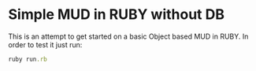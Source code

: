# Simple MUD in RUBY without DB

This is an attempt to get started on a basic Object based MUD in RUBY.
In order to test it just run:

```ruby
ruby run.rb
```
